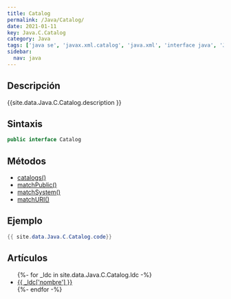```yaml
---
title: Catalog
permalink: /Java/Catalog/
date: 2021-01-11
key: Java.C.Catalog
category: Java
tags: ['java se', 'javax.xml.catalog', 'java.xml', 'interface java', 'Java 9']
sidebar: 
  nav: java
---
```


## Descripción
{{site.data.Java.C.Catalog.description }}

## Sintaxis
~~~java
public interface Catalog
~~~

## Métodos
* [catalogs()](/Java/Catalog/catalogs/)
* [matchPublic()](/Java/Catalog/matchPublic/)
* [matchSystem()](/Java/Catalog/matchSystem/)
* [matchURI()](/Java/Catalog/matchURI/)

## Ejemplo
~~~java
{{ site.data.Java.C.Catalog.code}}
~~~

## Artículos
<ul>
{%- for _ldc in site.data.Java.C.Catalog.ldc -%}
   <li>
       <a href="{{_ldc['url'] }}">{{ _ldc['nombre'] }}</a>
   </li>
{%- endfor -%}
</ul>

